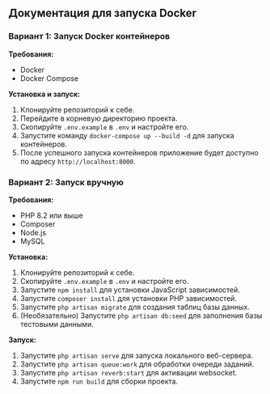 ## Документация для запуска Docker

### Вариант 1: Запуск Docker контейнеров

**Требования:**

* Docker
* Docker Compose

**Установка и запуск:**

1. Клонируйте репозиторий к себе.
2. Перейдите в корневую директорию проекта.
3. Скопируйте `.env.example` в `.env` и настройте его.
4. Запустите команду `docker-compose up --build -d` для запуска контейнеров.
5. После успешного запуска контейнеров приложение будет доступно по адресу `http://localhost:8000`.

### Вариант 2: Запуск вручную

**Требования:**

* PHP 8.2 или выше
* Composer
* Node.js
* MySQL

**Установка:**

1. Клонируйте репозиторий к себе.
2. Скопируйте `.env.example` в `.env` и настройте его.
3. Запустите `npm install` для установки JavaScript зависимостей.
4. Запустите `composer install` для установки PHP зависимостей.
5. Запустите `php artisan migrate` для создания таблиц базы данных.
6. (Необязательно) Запустите `php artisan db:seed` для заполнения базы тестовыми данными.

**Запуск:**

1. Запустите `php artisan serve` для запуска локального веб-сервера.
2. Запустите `php artisan queue:work` для обработки очереди заданий.
3. Запустите `php artisan reverb:start` для активации websocket.
4. Запустите `npm run build` для сборки проекта.
